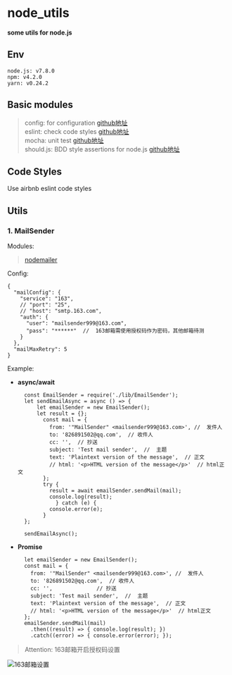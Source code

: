 # node_utils #
**some utils for node.js**

## Env ##

	node.js: v7.8.0	
	npm: v4.2.0
	yarn: v0.24.2 

## Basic modules ##

> config: for configuration [github地址](https://github.com/lorenwest/node-config)<br/>
> eslint: check code styles [github地址](https://github.com/eslint/eslint)<br/>
> mocha: unit test [github地址](https://github.com/mochajs/mocha)<br/>
> should.js: BDD style assertions for node.js [github地址](https://github.com/shouldjs/should.js)<br/>

## Code Styles ##

Use airbnb eslint code styles

## Utils ##

### 1. MailSender ###

Modules:

> [nodemailer](https://nodemailer.com/about/)

Config:

	{
	  "mailConfig": {
	    "service": "163",
	    // "port": "25",
	    // "host": "smtp.163.com",
	    "auth": {
	      "user": "mailsender999@163.com",
	      "pass": "******"  //  163邮箱需使用授权码作为密码，其他邮箱待测
	    }
	  },
	  "mailMaxRetry": 5
	}

Example:

- **async/await**
 

        const EmailSender = require('./lib/EmailSender');
    	let sendEmailAsync = async () => {
      		let emailSender = new EmailSender();
      		let result = {};
		      const mail = {
		    	from: '"MailSender" <mailsender999@163.com>', //  发件人
		    	to: '826891502@qq.com',  // 收件人
		    	cc: '',  // 抄送
		    	subject: 'Test mail sender',  //  主题
		    	text: 'Plaintext version of the message',  // 正文
		    	// html: '<p>HTML version of the message</p>'  // html正文
		      };
		      try {
		    	result = await emailSender.sendMail(mail);
		    	console.log(result);
		    	  } catch (e) {
		    	console.error(e);
		      }
	    };
	    
	    sendEmailAsync();

- **Promise**

		let emailSender = new EmailSender();
		const mail = {
		  from: '"MailSender" <mailsender999@163.com>', //  发件人
		  to: '826891502@qq.com',  // 收件人
		  cc: '',              // 抄送
		  subject: 'Test mail sender',  //  主题
		  text: 'Plaintext version of the message',  // 正文
		  // html: '<p>HTML version of the message</p>'  // html正文
		};
		emailSender.sendMail(mail)
		  .then((result) => { console.log(result); })
		  .catch((error) => { console.error(error); });

> Attention: 163邮箱开启授权码设置

![163邮箱设置](http://i.imgur.com/qPPNMoC.png)